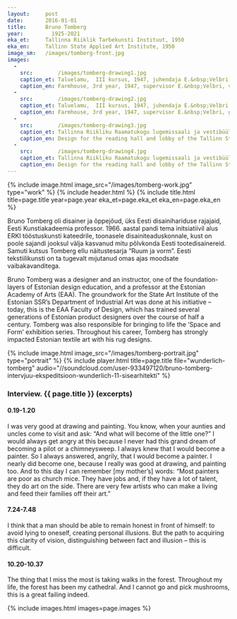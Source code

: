 ```yaml
---
layout: 	post
date:   	2016-01-01
title:  	Bruno Tomberg
year:		  1925-2021
eka_et:		Tallinna Riiklik Tarbekunsti Instituut, 1950
eka_en:		Tallinn State Applied Art Institute, 1950
image_sm:	/images/tomberg-front.jpg
images:
  -
    src: 		/images/tomberg-drawing1.jpg
    caption_et: Taluelamu,  III kursus, 1947, juhendaja E.&nbsp;Velbri, vaade talitusõuelt
    caption_en: Farmhouse, 3rd year, 1947, supervisor E.&nbsp;Velbri, view from yard
  -
    src: 		/images/tomberg-drawing2.jpg
    caption_et: Taluelamu,  III kursus, 1947, juhendaja E.&nbsp;Velbri, I korruse plaan
    caption_en: Farmhouse, 3rd year, 1947, supervisor E.&nbsp;Velbri, ground-floor plan
  -
    src: 		/images/tomberg-drawing3.jpg
    caption_et: Tallinna Riikliku Raamatukogu lugemissaali ja vestibüüli kujundus, diplomitöö, 1950, juhendaja E.&nbsp;J.&nbsp;Kuusik, vestibüüli perspektiivvaade
    caption_en: Design for the reading hall and lobby of the Tallinn State Library, graduate project, 1950, supervisor E.&nbsp;J.&nbsp;Kuusik, perspective view of the lobby
  -
    src: 		/images/tomberg-drawing4.jpg
    caption_et: Tallinna Riikliku Raamatukogu lugemissaali ja vestibüüli kujundus, diplomitöö, 1950, juhendaja E.&nbsp;J.&nbsp;Kuusik, lugemissaali perspektiivvaade
    caption_en: Design for the reading hall and lobby of the Tallinn State Library, graduate project, 1950, supervisor E.&nbsp;J.&nbsp;Kuusik, perspective view of the reading hall
---
```


{% include image.html image_src="/images/tomberg-work.jpg" type="work" %}
{% include header.html %}
{% include title.html title=page.title year=page.year eka_et=page.eka_et eka_en=page.eka_en %}

Bruno Tomberg oli disainer ja õppejõud, üks Eesti disainihariduse rajajaid, Eesti Kunstiakadeemia professor. 1966. aastal pandi tema initsiatiivil alus ERKI tööstuskunsti kateedrile, toonasele disainiteaduskonnale, kust on poole sajandi jooksul välja kasvanud mitu põlvkonda Eesti tootedisainereid. Samuti kutsus Tomberg ellu näitustesarja “Ruum ja vorm”. Eesti tekstiilikunsti on ta tugevalt mıjutanud omas ajas moodsate vaibakavanditega.

Bruno Tomberg was a designer and an instructor, one of the foundation-layers of Estonian design education, and a professor at the Estonian Academy of Arts (EAA). The groundwork for the State Art Institute of the Estonian SSR’s Department of Industrial Art was done at his initiative – today, this is the EAA Faculty of Design, which has trained several generations of Estonian product designers over the course of half a century. Tomberg was also responsible for bringing to life the ‘Space and Form’ exhibition series. Throughout his career, Tomberg has strongly impacted Estonian textile art with his rug designs.

{% include image.html image_src="/images/tomberg-portrait.jpg" type="portrait" %}
{% include player.html title=page.title file="wunderlich-tomberg" audio="//soundcloud.com/user-933497120/bruno-tomberg-intervjuu-ekspeditsioon-wunderlich-11-sisearhitekti" %}

### Interview. {{ page.title }} (excerpts)

#### 0.19-1.20

I was very good at drawing and painting. You know, when your aunties and uncles come to visit and ask: “And what will become of the little one?” I would always get angry at this because I never had this grand dream of becoming a pilot or a chimneysweep. I always knew that I would become a painter. So I always answered, angrily, that I would become a painter. I nearly did become one, because I really was good at drawing, and painting too. And to this day I can remember [my mother’s] words: “Most painters are poor as church mice. They have jobs and, if they have a lot of talent, they do art on the side. There are very few artists who can make a living and feed their families off their art.”

#### 7.24-7.48

I think that a man should be able to remain honest in front of himself: to avoid lying to oneself, creating personal illusions. But the path to acquiring this clarity of vision, distinguishing between fact and illusion – this is difficult.

#### 10.20-10.37

The thing that I miss the most is taking walks in the forest. Throughout my life, the forest has been my cathedral. And I cannot go and pick mushrooms, this is a great failing indeed.

{% include images.html images=page.images %}




